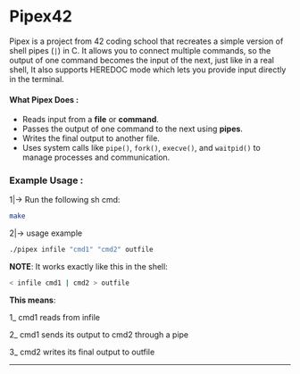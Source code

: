 # **Pipex42** #
Pipex is a project from 42 coding school that recreates a simple version of shell pipes (`|`) in C. It allows you to connect multiple commands, so the output of one command becomes the input of the next, just like in a real shell, It also supports HEREDOC mode which lets you provide input directly in the terminal.

#### **What Pipex Does** : ####
* Reads input from a **file** or **command**.
* Passes the output of one command to the next using **pipes**.
* Writes the final output to another file.
* Uses system calls like `pipe()`, `fork()`, `execve()`, and `waitpid()` to manage processes and communication.

### **Example Usage** : ###
1|-> Run the following sh cmd:
```sh 
make
```
2|-> usage example
```sh 
./pipex infile "cmd1" "cmd2" outfile
```
**NOTE**:
It works exactly like this in the shell:
```sh 
< infile cmd1 | cmd2 > outfile
```
**This means**:

1_ cmd1 reads from infile

2_ cmd1 sends its output to cmd2 through a pipe

3_ cmd2 writes its final output to outfile

---
